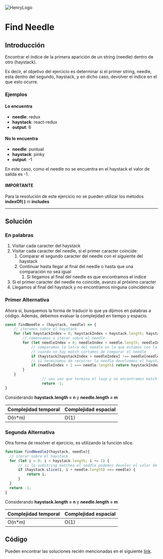![HenryLogo](https://d31uz8lwfmyn8g.cloudfront.net/Assets/logo-henry-white-lg.png)

# Find Needle

## Introducción

Encontrar el índice de la primera aparición de un string (needle) dentro de otro (haystack).

Es decir, el objetivo del ejercicio es determinar si el primer string, needle, esta dentro del segundo, haystack, y en dicho caso, devolver el índice en el que esto ocurre.

### Ejemplos

#### Lo encuentra

- **needle**: redux
- **haystack**: react-redux
- **output**: 6

#### No lo encuentra

- **needle**: puntual
- **haystack**: pinky
- **output**: -1

En este caso, como el needle no se encuentra en el haystack el valor de salida es -1.

#### IMPORTANTE

Para la resolución de este ejercicio no se pueden utilizar los métodos **indexOf( )** ni **includes**

---

## Solución

### En palabras

1. Visitar cada caracter del haystack
2. Visitar cada caracter del needle, si el primer caracter coincide:  
    1. Comparar el segundo caracter del needle con el siguiente del haystack
    2. Continuar hasta llegar al final del needle o hasta que una comparación no sea igual
        1. Si llegamos al final del needle es que encontramos el indice
3. Si el primer caracter del needle no coincide, avanzo al próximo caracter
4. Llegamos al final del haystack y no encontramos ninguna coincidencia

### Primer Alternativa

Ahora sí, busquemos la forma de traducir lo que ya dijimos en palabras a código.
Además, debemos evaluar la complejidad en tiempo y espacio.

```javascript
const findNeedle = (haystack, needle) => {
    // iteramos sobre el haystack
    for (let haystackIndex = 0; haystackIndex < haystack.length; haystackIndex += 1) {
        // comenzamos a iterar sobre el needle
        for (let needleIndex = 0; needleIndex < needle.length; needleIndex += 1 ) {
            // comparamos la letra del needle en la que estamos con la letra del haystack
            // cuando no hay match cortamos de comparar el needle
            if (haystack[haystackIndex + needleIndex] !== needle[needleIndex]) break;
            // si terminamos de recorrer la needle devolvemos el haystackIndex
            if (needleIndex + 1 === needle.length) return haystackIndex;
        }
    }
                 // una vez que termina el loop y no encontramos match devolvemos -1
                 return -1;
}
```

Considerando **haystack.length = n** y **needle.length = m**

Complejidad temporal | Complejidad espacial
--|--
O(n*m)|O(1)

### Segunda Alternativa

Otra forma de resolver el ejercicio, es utilizando la función slice.

```javascript
function findNeedle2(haystack, needle){
  // iterar sobre el haystack
  for (let i = 0; i < haystack.length; i += 1) {
      // si la substring matchea el neddle podemos devoler el valor de i
      if (haystack.slice(i, i + needle.length) === needle) {
          return i;
      }
  }
  return -1;
}
```

Considerando **haystack.length = n** y **needle.length = m**

Complejidad temporal | Complejidad espacial
--|--
O(n*m)|O(1)

## Código

Pueden encontrar las soluciones recién mencionadas en el siguiente [link](https://repl.it/Jc2b/0).
